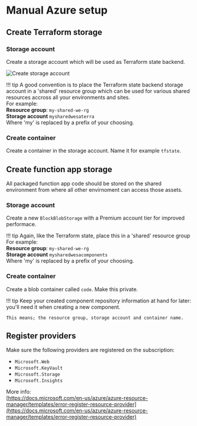 # Manual Azure setup

## Create Terraform storage

### Storage account
Create a storage account which will be used as Terraform state backend.

![Create storage account](../../_img/azure/terraform_storage_account.png)


!!! tip
    A good convention is to place the Terraform state backend storage account in a 'shared' resource group which can be used for various shared resources accross all your environments and sites.<br>
    For example:<br>
    **Resource group**: `my-shared-we-rg`<br>
    **Storage account** `mysharedwesaterra`<br>
    Where 'my' is replaced by a prefix of your choosing.

### Create container
Create a container in the storage account. Name it for example `tfstate`.

## Create function app storage
All packaged function app code should be stored on the shared environment from where all other envirnoment can access those assets.

### Storage account

Create a new `BlockBlobStorage` with a Premium account tier for improved performace.

!!! tip
    Again, like the Terraform state, place this in a 'shared' resource group
    For example:<br>
    **Resource group**: `my-shared-we-rg`<br>
    **Storage account** `mysharedwesacomponents`<br>
    Where 'my' is replaced by a prefix of your choosing.

### Create container

Create a blob container called `code`. Make this private.


!!! tip
    Keep your created component repository information at hand for later: you'll need it when creating a new component.

    This means; the resource group, storage account and container name.

## Register providers

Make sure the following providers are registered on the subscription:

- `Microsoft.Web`
- `Microsoft.KeyVault`
- `Microsoft.Storage`
- `Microsoft.Insights`

More info:<br>
[https://docs.microsoft.com/en-us/azure/azure-resource-manager/templates/error-register-resource-provider](https://docs.microsoft.com/en-us/azure/azure-resource-manager/templates/error-register-resource-provider)
